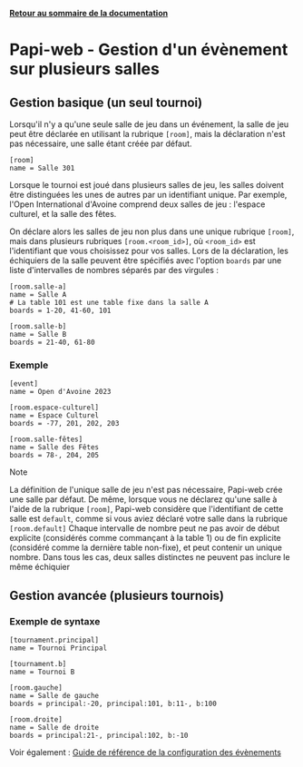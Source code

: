**[Retour au sommaire de la documentation](../README.md)**

# Papi-web - Gestion d'un évènement sur plusieurs salles


## Gestion basique (un seul tournoi)

Lorsqu'il n'y a qu'une seule salle de jeu dans un événement, la salle de jeu peut être déclarée en utilisant la rubrique `[room]`, mais la déclaration n'est pas nécessaire, une salle étant créée par défaut.

```
[room]
name = Salle 301
```

Lorsque le tournoi est joué dans plusieurs salles de jeu, les salles doivent être distinguées les unes de autres par un identifiant unique. Par exemple, l'Open International d'Avoine comprend deux salles de jeu : l'espace culturel, et la salle des fêtes.

On déclare alors les salles de jeu non plus dans une unique rubrique `[room]`, mais dans plusieurs rubriques `[room.<room_id>]`, où `<room_id>` est l'identifiant que vous choisissez pour vos salles.
Lors de la déclaration, les échiquiers de la salle peuvent être spécifiés avec l'option `boards` par une liste d'intervalles de nombres séparés par des virgules :

```
[room.salle-a]
name = Salle A
# La table 101 est une table fixe dans la salle A
boards = 1-20, 41-60, 101

[room.salle-b]
name = Salle B
boards = 21-40, 61-80
```

### Exemple

```
[event]
name = Open d'Avoine 2023

[room.espace-culturel]
name = Espace Culturel
boards = -77, 201, 202, 203

[room.salle-fêtes]
name = Salle des Fêtes
boards = 78-, 204, 205
```

> [!NOTE]
> La définition de l'unique salle de jeu n'est pas nécessaire, Papi-web crée une salle par défaut.
> De même, lorsque vous ne déclarez qu'une salle à l'aide de la rubrique `[room]`, Papi-web considère que l'identifiant de cette salle est `default`, comme si vous aviez déclaré votre salle dans la rubrique `[room.default]`
> Chaque intervalle de nombre peut ne pas avoir de début explicite (considérés comme commançant à la table 1) ou de fin explicite (considéré comme la dernière table non-fixe), et peut contenir un unique nombre.
> Dans tous les cas, deux salles distinctes ne peuvent pas inclure le même échiquier

## Gestion avancée (plusieurs tournois)

### Exemple de syntaxe
```
[tournament.principal]
name = Tournoi Principal

[tournament.b]
name = Tournoi B

[room.gauche]
name = Salle de gauche
boards = principal:-20, principal:101, b:11-, b:100

[room.droite]
name = Salle de droite
boards = principal:21-, principal:102, b:-10
```

Voir également : [Guide de référence de la configuration des évènements](40-ref.md)
